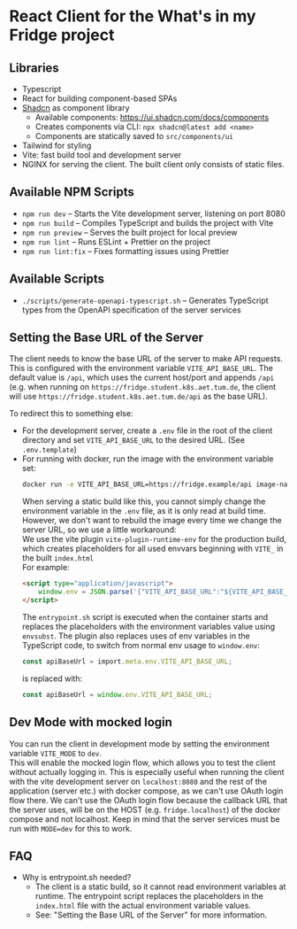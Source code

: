 # React Client for the What's in my Fridge project

## Libraries

- Typescript
- React for building component-based SPAs
- [Shadcn](https://ui.shadcn.com/) as component library
    - Available components: https://ui.shadcn.com/docs/components
    - Creates components via CLI: `npx shadcn@latest add <name>`
    - Components are statically saved to `src/components/ui`
- Tailwind for styling
- Vite: fast build tool and development server
- NGINX for serving the client. The built client only consists of static files.

## Available NPM Scripts

- `npm run dev` – Starts the Vite development server, listening on port 8080
- `npm run build` – Compiles TypeScript and builds the project with Vite
- `npm run preview` – Serves the built project for local preview
- `npm run lint` – Runs ESLint + Prettier on the project
- `npm run lint:fix` – Fixes formatting issues using Prettier

## Available Scripts

- `./scripts/generate-openapi-typescript.sh` – Generates TypeScript types from the OpenAPI specification of the server
  services

## Setting the Base URL of the Server

The client needs to know the base URL of the server to make API requests.  
This is configured with the environment variable `VITE_API_BASE_URL`.
The default value is `/api`, which uses the current host/port and appends `/api` (e.g. when running on
`https://fridge.student.k8s.aet.tum.de`, the client will use `https://fridge.student.k8s.aet.tum.de/api` as the base
URL).

To redirect this to something else:

- For the development server, create a `.env` file in the root of the client directory and set `VITE_API_BASE_URL` to the desired URL. (See `.env.template`)
- For running with docker, run the image with the environment variable set:
    ```bash
    docker run -e VITE_API_BASE_URL=https://fridge.example/api image-name
    ```
  When serving a static build like this, you cannot simply change the environment variable in the `.env` file, as it is
  only read at build time.  
  However, we don't want to rebuild the image every time we change the server URL, so we use a little workaround:  
  We use the vite plugin `vite-plugin-runtime-env` for the production build, which creates placeholders for all used
  envvars beginning with `VITE_` in the built
  `index.html`  
  For example:
    ```html
    <script type="application/javascript">
        window.env = JSON.parse('{"VITE_API_BASE_URL":"${VITE_API_BASE_URL}"}');
    </script>
    ```
  The `entrypoint.sh` script is executed when the container starts and replaces the placeholders with the environment
  variables value using `envsubst`. The plugin also replaces uses of env variables in the TypeScript code, to switch
  from normal env usage to `window.env`:
    ```typescript
    const apiBaseUrl = import.meta.env.VITE_API_BASE_URL;
    ```
  is replaced with:
    ```typescript
    const apiBaseUrl = window.env.VITE_API_BASE_URL;
    ```

## Dev Mode with mocked login

You can run the client in development mode by setting the environment variable `VITE_MODE` to `dev`.  
This will enable the mocked login flow, which allows you to test the client without actually logging in.
This is especially useful when running the client with the vite development server on `localhost:8080`
and the rest of the application (server etc.) with docker compose, as we can't use OAuth login flow there. We can't use
the OAuth login flow because the callback URL that the
server uses, will be on the HOST (e.g. `fridge.localhost`) of the docker compose and not localhost. Keep in mind that
the server services must be run with `MODE=dev` for this to work.

## FAQ

- Why is entrypoint.sh needed?
    - The client is a static build, so it cannot read environment variables at runtime. The entrypoint script replaces
      the placeholders in the `index.html` file with the actual environment variable values.
    - See: "Setting the Base URL of the Server" for more information.
